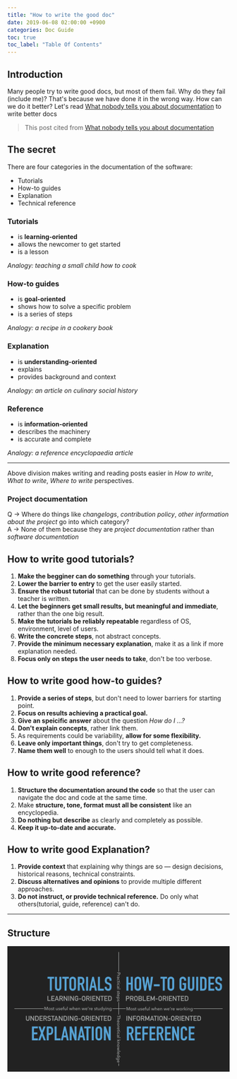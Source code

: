 ```yaml
---
title: "How to write the good doc"
date: 2019-06-08 02:00:00 +0900
categories: Doc Guide
toc: true
toc_label: "Table Of Contents"
---
```


## Introduction
Many people try to write good docs, but most of them fail.
Why do they fail (include me)?
That's because we have done it in the wrong way.
How can we do it better?
Let's read [What nobody tells you about documentation](https://www.divio.com/blog/documentation/) to write better docs

> This post cited from [What nobody tells you about documentation](https://www.divio.com/blog/documentation/)

## The secret
There are four categories in the documentation of the software:
  - Tutorials
  - How-to guides
  - Explanation
  - Technical reference
  
### Tutorials
  - is **learning-oriented**
  - allows the newcomer to get started
  - is a lesson
  
*Analogy: teaching a small child how to cook*

### How-to guides
  - is **goal-oriented**
  - shows how to solve a specific problem
  - is a series of steps
  
*Analogy: a recipe in a cookery book*

### Explanation
  - is **understanding-oriented**
  - explains
  - provides background and context
  
*Analogy: an article on culinary social history*

### Reference
  - is **information-oriented**
  - describes the machinery
  - is accurate and complete

*Analogy: a reference encyclopaedia article*

---

Above division makes writing and reading posts easier in *How to write*, *What to write*, *Where to write* perspectives.

### Project documentation
Q $\to$ Where do things like *changelogs*, *contribution policy*, *other information about the project* go into which category?  
A $\to$ None of them because they are *project documentation* rather than *software documentation*

## How to write good tutorials?
1. **Make the begginer can do something** through your tutorials.
1. **Lower the barrier to entry** to get the user easily started.
1. **Ensure the robust tutorial** that can be done by students without a teacher is written.
1. **Let the beginners get small results, but meaningful and immediate**, rather than the one big result.
1. **Make the tutorials be reliably repeatable** regardless of OS, environment, level of users.
1. **Write the concrete steps**, not abstract concepts.
1. **Provide the minimum necessary explanation**, make it as a link if more explanation needed.
1. **Focus only on steps the user needs to take**, don't be too verbose. 

## How to write good how-to guides?
1. **Provide a series of steps**, but don't need to lower barriers for starting point.
1. **Focus on results achieving a practical goal.**
1. **Give an speicific answer** about the question *How do I ...?*
1. **Don't explain concepts**, rather link them.
1. As requirements could be variability, **allow for some flexibility.**
1. **Leave only important things**, don't try to get completeness.
1. **Name them well** to enough to the users should tell what it does.

## How to write good reference?
1. **Structure the documentation around the code** so that the user can navigate the doc and code at the same time.
1. Make **structure, tone, format must all be consistent** like an encyclopedia.
1. **Do nothing but describe** as clearly and completely as possible.
1. **Keep it up-to-date and accurate.**

## How to write good Explanation?
1. **Provide context** that explaining why things are so &mdash; design decisions, historical reasons, technical constraints. 
1. **Discuss alternatives and opinions** to provide multiple different approaches.
1. **Do not instruct, or provide technical reference.** Do only what others(tutorial, guide, reference) can't do.

---

## Structure
![scheme](/assets/img/2019/what_nobody_tells_you_about_documentation_extract_3001.webp)
